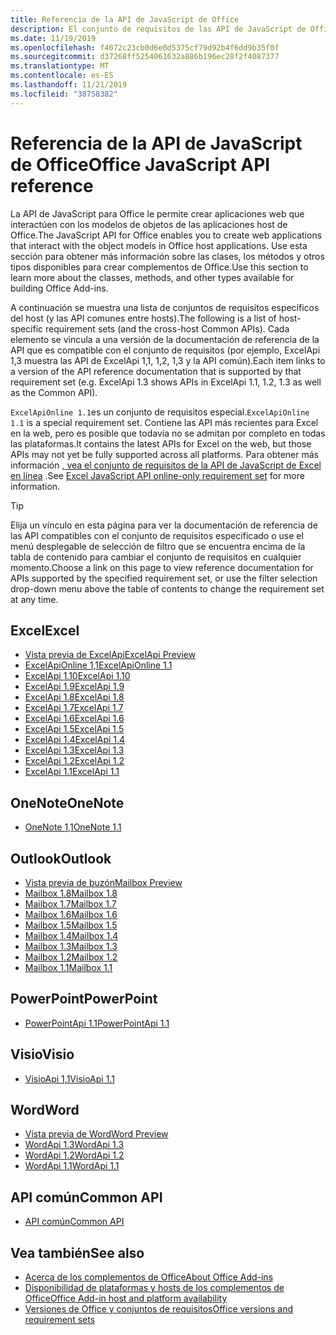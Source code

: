 ```yaml
---
title: Referencia de la API de JavaScript de Office
description: El conjunto de requisitos de las API de JavaScript de Office por host
ms.date: 11/19/2019
ms.openlocfilehash: f4072c23cb0d6e0d5375cf79d92b4f6dd9b35f0f
ms.sourcegitcommit: d37268ff5254061632a886b196ec28f2f4087377
ms.translationtype: MT
ms.contentlocale: es-ES
ms.lasthandoff: 11/21/2019
ms.locfileid: "38758382"
---
```

# <a name="office-javascript-api-reference"></a><span data-ttu-id="95c4d-103">Referencia de la API de JavaScript de Office</span><span class="sxs-lookup"><span data-stu-id="95c4d-103">Office JavaScript API reference</span></span>

<span data-ttu-id="95c4d-104">La API de JavaScript para Office le permite crear aplicaciones web que interactúen con los modelos de objetos de las aplicaciones host de Office.</span><span class="sxs-lookup"><span data-stu-id="95c4d-104">The JavaScript API for Office enables you to create web applications that interact with the object models in Office host applications.</span></span> <span data-ttu-id="95c4d-105">Use esta sección para obtener más información sobre las clases, los métodos y otros tipos disponibles para crear complementos de Office.</span><span class="sxs-lookup"><span data-stu-id="95c4d-105">Use this section to learn more about the classes, methods, and other types available for building Office Add-ins.</span></span>

<span data-ttu-id="95c4d-106">A continuación se muestra una lista de conjuntos de requisitos específicos del host (y las API comunes entre hosts).</span><span class="sxs-lookup"><span data-stu-id="95c4d-106">The following is a list of host-specific requirement sets (and the cross-host Common APIs).</span></span> <span data-ttu-id="95c4d-107">Cada elemento se vincula a una versión de la documentación de referencia de la API que es compatible con el conjunto de requisitos (por ejemplo, ExcelApi 1,3 muestra las API de ExcelApi 1,1, 1,2, 1,3 y la API común).</span><span class="sxs-lookup"><span data-stu-id="95c4d-107">Each item links to a version of the API reference documentation that is supported by that requirement set (e.g. ExcelApi 1.3 shows APIs in ExcelApi 1.1, 1.2, 1.3 as well as the Common API).</span></span>

<span data-ttu-id="95c4d-108">`ExcelApiOnline 1.1`es un conjunto de requisitos especial.</span><span class="sxs-lookup"><span data-stu-id="95c4d-108">`ExcelApiOnline 1.1` is a special requirement set.</span></span> <span data-ttu-id="95c4d-109">Contiene las API más recientes para Excel en la web, pero es posible que todavía no se admitan por completo en todas las plataformas.</span><span class="sxs-lookup"><span data-stu-id="95c4d-109">It contains the latest APIs for Excel on the web, but those APIs may not yet be fully supported across all platforms.</span></span> <span data-ttu-id="95c4d-110">Para obtener más información [, vea el conjunto de requisitos de la API de JavaScript de Excel en línea](/office/dev/add-ins/reference/requirement-sets/excel-api-online-requirement-set) .</span><span class="sxs-lookup"><span data-stu-id="95c4d-110">See [Excel JavaScript API online-only requirement set](/office/dev/add-ins/reference/requirement-sets/excel-api-online-requirement-set) for more information.</span></span>

> [!TIP]
> <span data-ttu-id="95c4d-111">Elija un vínculo en esta página para ver la documentación de referencia de las API compatibles con el conjunto de requisitos especificado o use el menú desplegable de selección de filtro que se encuentra encima de la tabla de contenido para cambiar el conjunto de requisitos en cualquier momento.</span><span class="sxs-lookup"><span data-stu-id="95c4d-111">Choose a link on this page to view reference documentation for APIs supported by the specified requirement set, or use the filter selection drop-down menu above the table of contents to change the requirement set at any time.</span></span>

## <a name="excel"></a><span data-ttu-id="95c4d-112">Excel</span><span class="sxs-lookup"><span data-stu-id="95c4d-112">Excel</span></span>

- [<span data-ttu-id="95c4d-113">Vista previa de ExcelApi</span><span class="sxs-lookup"><span data-stu-id="95c4d-113">ExcelApi Preview</span></span>](/javascript/api/excel?view=excel-js-preview)
- [<span data-ttu-id="95c4d-114">ExcelApiOnline 1,1</span><span class="sxs-lookup"><span data-stu-id="95c4d-114">ExcelApiOnline 1.1</span></span>](/javascript/api/excel?view=excel-js-online)
- [<span data-ttu-id="95c4d-115">ExcelApi 1.10</span><span class="sxs-lookup"><span data-stu-id="95c4d-115">ExcelApi 1.10</span></span>](/javascript/api/excel?view=excel-js-1.10)
- [<span data-ttu-id="95c4d-116">ExcelApi 1.9</span><span class="sxs-lookup"><span data-stu-id="95c4d-116">ExcelApi 1.9</span></span>](/javascript/api/excel?view=excel-js-1.9)
- [<span data-ttu-id="95c4d-117">ExcelApi 1.8</span><span class="sxs-lookup"><span data-stu-id="95c4d-117">ExcelApi 1.8</span></span>](/javascript/api/excel?view=excel-js-1.8)
- [<span data-ttu-id="95c4d-118">ExcelApi 1.7</span><span class="sxs-lookup"><span data-stu-id="95c4d-118">ExcelApi 1.7</span></span>](/javascript/api/excel?view=excel-js-1.7)
- [<span data-ttu-id="95c4d-119">ExcelApi 1.6</span><span class="sxs-lookup"><span data-stu-id="95c4d-119">ExcelApi 1.6</span></span>](/javascript/api/excel?view=excel-js-1.6)
- [<span data-ttu-id="95c4d-120">ExcelApi 1.5</span><span class="sxs-lookup"><span data-stu-id="95c4d-120">ExcelApi 1.5</span></span>](/javascript/api/excel?view=excel-js-1.5)
- [<span data-ttu-id="95c4d-121">ExcelApi 1.4</span><span class="sxs-lookup"><span data-stu-id="95c4d-121">ExcelApi 1.4</span></span>](/javascript/api/excel?view=excel-js-1.4)
- [<span data-ttu-id="95c4d-122">ExcelApi 1.3</span><span class="sxs-lookup"><span data-stu-id="95c4d-122">ExcelApi 1.3</span></span>](/javascript/api/excel?view=excel-js-1.3)
- [<span data-ttu-id="95c4d-123">ExcelApi 1.2</span><span class="sxs-lookup"><span data-stu-id="95c4d-123">ExcelApi 1.2</span></span>](/javascript/api/excel?view=excel-js-1.2)
- [<span data-ttu-id="95c4d-124">ExcelApi 1.1</span><span class="sxs-lookup"><span data-stu-id="95c4d-124">ExcelApi 1.1</span></span>](/javascript/api/excel?view=excel-js-1.1)

## <a name="onenote"></a><span data-ttu-id="95c4d-125">OneNote</span><span class="sxs-lookup"><span data-stu-id="95c4d-125">OneNote</span></span>

- [<span data-ttu-id="95c4d-126">OneNote 1,1</span><span class="sxs-lookup"><span data-stu-id="95c4d-126">OneNote 1.1</span></span>](/javascript/api/onenote?view=onenote-js-1.1)

## <a name="outlook"></a><span data-ttu-id="95c4d-127">Outlook</span><span class="sxs-lookup"><span data-stu-id="95c4d-127">Outlook</span></span>

- [<span data-ttu-id="95c4d-128">Vista previa de buzón</span><span class="sxs-lookup"><span data-stu-id="95c4d-128">Mailbox Preview</span></span>](/javascript/api/outlook?view=outlook-js-preview)
- [<span data-ttu-id="95c4d-129">Mailbox 1.8</span><span class="sxs-lookup"><span data-stu-id="95c4d-129">Mailbox 1.8</span></span>](/javascript/api/outlook?view=outlook-js-1.8)
- [<span data-ttu-id="95c4d-130">Mailbox 1.7</span><span class="sxs-lookup"><span data-stu-id="95c4d-130">Mailbox 1.7</span></span>](/javascript/api/outlook?view=outlook-js-1.7)
- [<span data-ttu-id="95c4d-131">Mailbox 1.6</span><span class="sxs-lookup"><span data-stu-id="95c4d-131">Mailbox 1.6</span></span>](/javascript/api/outlook?view=outlook-js-1.6)
- [<span data-ttu-id="95c4d-132">Mailbox 1.5</span><span class="sxs-lookup"><span data-stu-id="95c4d-132">Mailbox 1.5</span></span>](/javascript/api/outlook?view=outlook-js-1.5)
- [<span data-ttu-id="95c4d-133">Mailbox 1.4</span><span class="sxs-lookup"><span data-stu-id="95c4d-133">Mailbox 1.4</span></span>](/javascript/api/outlook?view=outlook-js-1.4)
- [<span data-ttu-id="95c4d-134">Mailbox 1.3</span><span class="sxs-lookup"><span data-stu-id="95c4d-134">Mailbox 1.3</span></span>](/javascript/api/outlook?view=outlook-js-1.3)
- [<span data-ttu-id="95c4d-135">Mailbox 1.2</span><span class="sxs-lookup"><span data-stu-id="95c4d-135">Mailbox 1.2</span></span>](/javascript/api/outlook?view=outlook-js-1.2)
- [<span data-ttu-id="95c4d-136">Mailbox 1.1</span><span class="sxs-lookup"><span data-stu-id="95c4d-136">Mailbox 1.1</span></span>](/javascript/api/outlook?view=outlook-js-1.1)

## <a name="powerpoint"></a><span data-ttu-id="95c4d-137">PowerPoint</span><span class="sxs-lookup"><span data-stu-id="95c4d-137">PowerPoint</span></span>

- [<span data-ttu-id="95c4d-138">PowerPointApi 1.1</span><span class="sxs-lookup"><span data-stu-id="95c4d-138">PowerPointApi 1.1</span></span>](/javascript/api/powerpoint?view=powerpoint-js-1.1)

## <a name="visio"></a><span data-ttu-id="95c4d-139">Visio</span><span class="sxs-lookup"><span data-stu-id="95c4d-139">Visio</span></span>

- [<span data-ttu-id="95c4d-140">VisioApi 1,1</span><span class="sxs-lookup"><span data-stu-id="95c4d-140">VisioApi 1.1</span></span>](/javascript/api/visio?view=visio-js-1.1)

## <a name="word"></a><span data-ttu-id="95c4d-141">Word</span><span class="sxs-lookup"><span data-stu-id="95c4d-141">Word</span></span>

- [<span data-ttu-id="95c4d-142">Vista previa de Word</span><span class="sxs-lookup"><span data-stu-id="95c4d-142">Word Preview</span></span>](/javascript/api/word?view=word-js-preview)
- [<span data-ttu-id="95c4d-143">WordApi 1.3</span><span class="sxs-lookup"><span data-stu-id="95c4d-143">WordApi 1.3</span></span>](/javascript/api/word?view=word-js-1.3)
- [<span data-ttu-id="95c4d-144">WordApi 1.2</span><span class="sxs-lookup"><span data-stu-id="95c4d-144">WordApi 1.2</span></span>](/javascript/api/word?view=word-js-1.2)
- [<span data-ttu-id="95c4d-145">WordApi 1.1</span><span class="sxs-lookup"><span data-stu-id="95c4d-145">WordApi 1.1</span></span>](/javascript/api/word?view=word-js-1.1)

## <a name="common-api"></a><span data-ttu-id="95c4d-146">API común</span><span class="sxs-lookup"><span data-stu-id="95c4d-146">Common API</span></span>

- [<span data-ttu-id="95c4d-147">API común</span><span class="sxs-lookup"><span data-stu-id="95c4d-147">Common API</span></span>](/javascript/api/office?view=common-js)

## <a name="see-also"></a><span data-ttu-id="95c4d-148">Vea también</span><span class="sxs-lookup"><span data-stu-id="95c4d-148">See also</span></span>

- [<span data-ttu-id="95c4d-149">Acerca de los complementos de Office</span><span class="sxs-lookup"><span data-stu-id="95c4d-149">About Office Add-ins</span></span>](/office/dev/add-ins/overview)
- [<span data-ttu-id="95c4d-150">Disponibilidad de plataformas y hosts de los complementos de Office</span><span class="sxs-lookup"><span data-stu-id="95c4d-150">Office Add-in host and platform availability</span></span>](/office/dev/add-ins/overview/office-add-in-availability)
- [<span data-ttu-id="95c4d-151">Versiones de Office y conjuntos de requisitos</span><span class="sxs-lookup"><span data-stu-id="95c4d-151">Office versions and requirement sets</span></span>](/office/dev/add-ins/develop/office-versions-and-requirement-sets)
